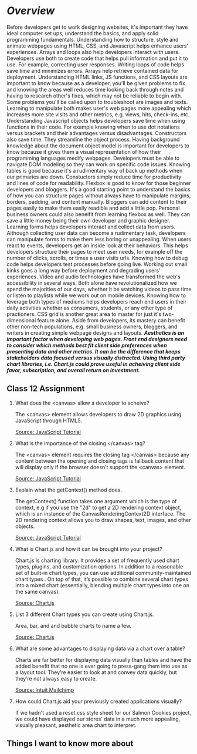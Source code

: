 # ***Overview***

Before developers get to work designing websites, it's important they have ideal computer set ups, understand the basics, and apply solid programming fundamentals.  Understanding how to structure, style and animate webpages using HTML, CSS, and Javascript helps enhance users' experiences.  Arrays and loops also help developers interact with users.  Developers use both to create code that helps pull information and put it to use.  For example, correcting user responses.  Writing loops of code helps save time and minimizes errors.  Arrays help retrieve contained data for deployment.  Understanding HTML links, JS functions, and CSS layouts are important to know because as a developer, you'll be given problems to fix and knowing the areas well reduces time looking back through notes and having to research other's fixes, which may not be reliable to begin with.  Some problems you'll be called upon to troubleshoot are images and texts.  Learning to manipulate both makes user's web pages more appealing which increases more site visits and other metrics, e.g. views, hits, check-ins, etc.  Understanding Javascript objects helps developers save time when using functions in their code.  For example knowing when to use dot notations versus brackets and their advantages versus disadvantages. Constructors also save time.  They streamline the object process.  Having background knowledge about the document object model is important for developers to know because it gives them a visual representation of how their programming languages medify webpages.  Developers must be able to navigate DOM modeling so they can work on specific code issues.  Knowing tables is good because it's a rudimentary way of back up methods when our primaries are down.  Constuctors simply reduce time for productivity and lines of code for readability.  Flexbox is good to know for those beginner developers and bloggers.  It's a good starting point to understand the basics of how you can structure pages without always have to manipulate margins, borders, padding, and content manually.  Bloggers can add content to their pages easily to make them easily readible and add a little pop.  Personal business owners could also beneifit from learning flexbox as well.  They can save a little money being their own developer and graphic designer.  Learning forms helps developers interact and collect data from users.  Although collecting user data can become a rudimentary task, developers can manipulate forms to make them less boring or unappealing.  When users react to events, developers get an inside look at their behaviors.  This helps developers structure their pages to meet user needs, for example off the number of clicks, scrolls, or times a user visits urls.  Knowing how to debug code helps developers test processes before going live.  Working out small kinks goes a long way before deployment and degrading users' experiences.  Video and audio technologies have transformed the web's accessibility in several ways.  Both alone have revolutionalized how we spend the majorities of our days, whether it be watching videos to pass time or listen to playlists while we work out on mobile devices.  Knowing how to leverage both types of mediums helps developers reach end users in their daily activities whether as consumers, students, or any other type of practioners.  CSS grid is another great area to master for just it's two-dimensional feature alone.  Aside from developers, its mastery can benefit other non-tech populations, e.g. small business owners, bloggers, and writers in creating simple webpage designs and layouts.  ***Aesthetics is an important factor when developing web pages.  Front end designers need to consider which methods best fit client side preferences when presenting data and other metrics.  It can be the difference that keeps stakeholders data focused versus visually distracted.  Using third party chart libraries, i.e. Chart.js could prove useful in acheiving client side favor, subscription, and overall return on investment.***

## Class 12 Assignment

1. What does the \<canvas> allow a developer to acheive?

   The \<canvas> element allows developers to draw 2D graphics using JavaScript through HTML5.

   [Source: JavaScript Tutorial](https://www.javascripttutorial.net/web-apis/javascript-canvas/)

2. What is the importance of the closing \</canvas> tag?

   The \<canvas> element requires the closing tag \</canvas> because any content between the opening and closing tags is fallback content that will display only if the browser doesn’t support the \<canvas> element.

   [Source: JavaScript Tutorial](https://www.javascripttutorial.net/web-apis/javascript-canvas/)

3. Explain what the getContext() method does.

   The getContext() function takes one argument which is the type of context, e.g if you use the "2d" to get a 2D rendering context object, which is an instance of the CanvasRenderingContext2D interface.  The 2D rendering context allows you to draw shapes, text, images, and other objects.

    [Source: JavaScript Tutorial](https://www.javascripttutorial.net/web-apis/javascript-canvas/)

4. What is Chart.js and how it can be brought into your project?

   Chart.js is charting library.  It provides a set of frequently used chart types, plugins, and customization options. In addition to a reasonable set of built-in chart types, you can use additional community-maintained chart types . On top of that, it’s possible to combine several chart types into a mixed chart (essentially, blending multiple chart types into one on the same canvas).

   [Source: Chart.js](https://www.chartjs.org/docs/latest/)

5. List 3 different Chart types you can create using Chart.js.

   Area, bar, and and bubble charts to name a few.

   [Source: Chart.js](https://www.chartjs.org/docs/latest/charts/area.html)

6. What are some advantages to displaying data via a chart over a table?

   Charts are far better for displaying data visually than tables and have the added benefit that no one is ever going to press-gang them into use as a layout tool. They’re easier to look at and convey data quickly, but they’re not always easy to create.

   [Source: Intuit Mailchimp](https://www.webdesignerdepot.com/2013/11/easily-create-stunning-animated-charts-with-chart-js/)

7. How could Chart.js aid your previously created applications visually?

   If we hadn't used a reset.css style sheet for our Salmon Cookies project, we could have displayed our stores' data in a much more appealing, visually pleasant, aesthetic area chart to interpret.

## Things I want to know more about
